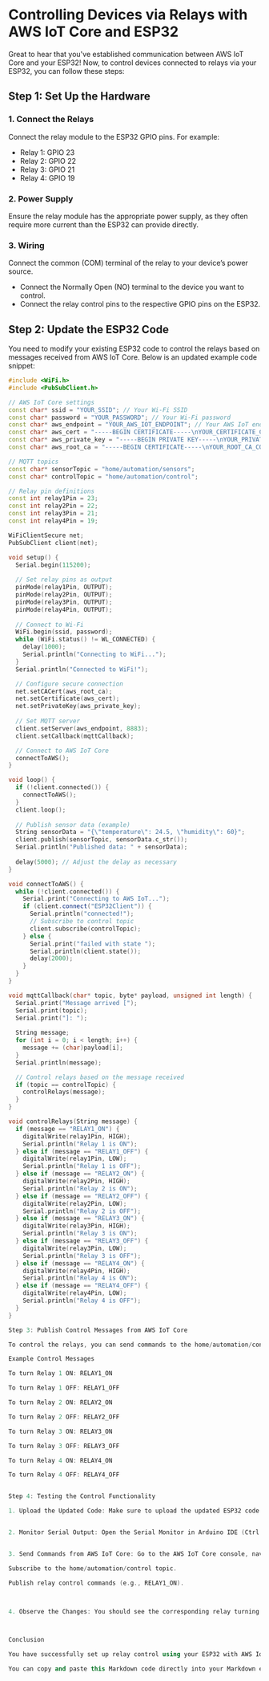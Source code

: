 

# Controlling Devices via Relays with AWS IoT Core and ESP32

Great to hear that you've established communication between AWS IoT Core and your ESP32! Now, to control devices connected to relays via your ESP32, you can follow these steps:

## Step 1: Set Up the Hardware

### 1. Connect the Relays

Connect the relay module to the ESP32 GPIO pins. For example:
- Relay 1: GPIO 23
- Relay 2: GPIO 22
- Relay 3: GPIO 21
- Relay 4: GPIO 19

### 2. Power Supply
Ensure the relay module has the appropriate power supply, as they often require more current than the ESP32 can provide directly.

### 3. Wiring
Connect the common (COM) terminal of the relay to your device’s power source.
- Connect the Normally Open (NO) terminal to the device you want to control.
- Connect the relay control pins to the respective GPIO pins on the ESP32.

## Step 2: Update the ESP32 Code

You need to modify your existing ESP32 code to control the relays based on messages received from AWS IoT Core. Below is an updated example code snippet:

```cpp
#include <WiFi.h>
#include <PubSubClient.h>

// AWS IoT Core settings
const char* ssid = "YOUR_SSID"; // Your Wi-Fi SSID
const char* password = "YOUR_PASSWORD"; // Your Wi-Fi password
const char* aws_endpoint = "YOUR_AWS_IOT_ENDPOINT"; // Your AWS IoT endpoint
const char* aws_cert = "-----BEGIN CERTIFICATE-----\nYOUR_CERTIFICATE_CONTENT\n-----END CERTIFICATE-----\n";
const char* aws_private_key = "-----BEGIN PRIVATE KEY-----\nYOUR_PRIVATE_KEY_CONTENT\n-----END PRIVATE KEY-----\n";
const char* aws_root_ca = "-----BEGIN CERTIFICATE-----\nYOUR_ROOT_CA_CONTENT\n-----END CERTIFICATE-----\n";

// MQTT topics
const char* sensorTopic = "home/automation/sensors";
const char* controlTopic = "home/automation/control";

// Relay pin definitions
const int relay1Pin = 23;
const int relay2Pin = 22;
const int relay3Pin = 21;
const int relay4Pin = 19;

WiFiClientSecure net;
PubSubClient client(net);

void setup() {
  Serial.begin(115200);
  
  // Set relay pins as output
  pinMode(relay1Pin, OUTPUT);
  pinMode(relay2Pin, OUTPUT);
  pinMode(relay3Pin, OUTPUT);
  pinMode(relay4Pin, OUTPUT);
  
  // Connect to Wi-Fi
  WiFi.begin(ssid, password);
  while (WiFi.status() != WL_CONNECTED) {
    delay(1000);
    Serial.println("Connecting to WiFi...");
  }
  Serial.println("Connected to WiFi!");

  // Configure secure connection
  net.setCACert(aws_root_ca);
  net.setCertificate(aws_cert);
  net.setPrivateKey(aws_private_key);
  
  // Set MQTT server
  client.setServer(aws_endpoint, 8883);
  client.setCallback(mqttCallback);

  // Connect to AWS IoT Core
  connectToAWS();
}

void loop() {
  if (!client.connected()) {
    connectToAWS();
  }
  client.loop();
  
  // Publish sensor data (example)
  String sensorData = "{\"temperature\": 24.5, \"humidity\": 60}";
  client.publish(sensorTopic, sensorData.c_str());
  Serial.println("Published data: " + sensorData);
  
  delay(5000); // Adjust the delay as necessary
}

void connectToAWS() {
  while (!client.connected()) {
    Serial.print("Connecting to AWS IoT...");
    if (client.connect("ESP32Client")) {
      Serial.println("connected!");
      // Subscribe to control topic
      client.subscribe(controlTopic);
    } else {
      Serial.print("failed with state ");
      Serial.println(client.state());
      delay(2000);
    }
  }
}

void mqttCallback(char* topic, byte* payload, unsigned int length) {
  Serial.print("Message arrived [");
  Serial.print(topic);
  Serial.print("]: ");
  
  String message;
  for (int i = 0; i < length; i++) {
    message += (char)payload[i];
  }
  Serial.println(message);

  // Control relays based on the message received
  if (topic == controlTopic) {
    controlRelays(message);
  }
}

void controlRelays(String message) {
  if (message == "RELAY1_ON") {
    digitalWrite(relay1Pin, HIGH);
    Serial.println("Relay 1 is ON");
  } else if (message == "RELAY1_OFF") {
    digitalWrite(relay1Pin, LOW);
    Serial.println("Relay 1 is OFF");
  } else if (message == "RELAY2_ON") {
    digitalWrite(relay2Pin, HIGH);
    Serial.println("Relay 2 is ON");
  } else if (message == "RELAY2_OFF") {
    digitalWrite(relay2Pin, LOW);
    Serial.println("Relay 2 is OFF");
  } else if (message == "RELAY3_ON") {
    digitalWrite(relay3Pin, HIGH);
    Serial.println("Relay 3 is ON");
  } else if (message == "RELAY3_OFF") {
    digitalWrite(relay3Pin, LOW);
    Serial.println("Relay 3 is OFF");
  } else if (message == "RELAY4_ON") {
    digitalWrite(relay4Pin, HIGH);
    Serial.println("Relay 4 is ON");
  } else if (message == "RELAY4_OFF") {
    digitalWrite(relay4Pin, LOW);
    Serial.println("Relay 4 is OFF");
  }
}

Step 3: Publish Control Messages from AWS IoT Core

To control the relays, you can send commands to the home/automation/control topic from the AWS IoT Core console or via an application.

Example Control Messages

To turn Relay 1 ON: RELAY1_ON

To turn Relay 1 OFF: RELAY1_OFF

To turn Relay 2 ON: RELAY2_ON

To turn Relay 2 OFF: RELAY2_OFF

To turn Relay 3 ON: RELAY3_ON

To turn Relay 3 OFF: RELAY3_OFF

To turn Relay 4 ON: RELAY4_ON

To turn Relay 4 OFF: RELAY4_OFF


Step 4: Testing the Control Functionality

1. Upload the Updated Code: Make sure to upload the updated ESP32 code with relay control functionality.


2. Monitor Serial Output: Open the Serial Monitor in Arduino IDE (Ctrl + Shift + M) to observe the ESP32's connection status and relay control messages.


3. Send Commands from AWS IoT Core: Go to the AWS IoT Core console, navigate to Test > MQTT test client.

Subscribe to the home/automation/control topic.

Publish relay control commands (e.g., RELAY1_ON).



4. Observe the Changes: You should see the corresponding relay turning ON or OFF as per the command sent, along with the serial output indicating the relay's state.



Conclusion

You have successfully set up relay control using your ESP32 with AWS IoT Core! You can extend this further by adding more devices and functionalities. If you have any specific requirements or questions, feel free to ask!

You can copy and paste this Markdown code directly into your Markdown editor or documentation platform. Let me know if you need any further adjustments!

